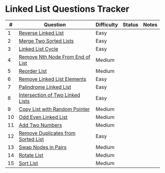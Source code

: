 # Linked List Questions Tracker

| #  | Question                                                                                              | Difficulty | Status   | Notes                                  |
|----|-------------------------------------------------------------------------------------------------------|------------|----------|----------------------------------------|
| 1  | [Reverse Linked List](https://leetcode.com/problems/reverse-linked-list/)                             | Easy       |        |                                        |
| 2  | [Merge Two Sorted Lists](https://leetcode.com/problems/merge-two-sorted-lists/)                       | Easy       |        |                                        |
| 3  | [Linked List Cycle](https://leetcode.com/problems/linked-list-cycle/)                                 | Easy       |        |                                        |
| 4  | [Remove Nth Node From End of List](https://leetcode.com/problems/remove-nth-node-from-end-of-list/)   | Medium     |        |                                        |
| 5  | [Reorder List](https://leetcode.com/problems/reorder-list/)                                           | Medium     |        |                                        |
| 6  | [Remove Linked List Elements](https://leetcode.com/problems/remove-linked-list-elements/)             | Easy       |        |                                        |
| 7  | [Palindrome Linked List](https://leetcode.com/problems/palindrome-linked-list/)                       | Easy       |        |                                        |
| 8  | [Intersection of Two Linked Lists](https://leetcode.com/problems/intersection-of-two-linked-lists/)   | Easy       |        |                                        |
| 9  | [Copy List with Random Pointer](https://leetcode.com/problems/copy-list-with-random-pointer/)         | Medium     |        |                                        |
| 10 | [Odd Even Linked List](https://leetcode.com/problems/odd-even-linked-list/)                           | Medium     |        |                                        |
| 11 | [Add Two Numbers](https://leetcode.com/problems/add-two-numbers/)                                     | Medium     |        |                                        |
| 12 | [Remove Duplicates from Sorted List](https://leetcode.com/problems/remove-duplicates-from-sorted-list/) | Easy      |        |                                        |
| 13 | [Swap Nodes in Pairs](https://leetcode.com/problems/swap-nodes-in-pairs/)                             | Medium     |        |                                        |
| 14 | [Rotate List](https://leetcode.com/problems/rotate-list/)                                             | Medium     |        |                                        |
| 15 | [Sort List](https://leetcode.com/problems/sort-list/)                                                 | Medium     |        |                                        |
